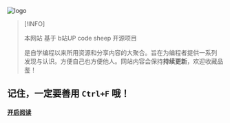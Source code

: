 
![logo](https://cdn.jsdelivr.net/gh/justacoder99/r2coding@master/img/r2coding_logo_cover.7hb2s8l3eqk0.png)

> [!INFO]
>
> 本网站 基于 b站UP code sheep 开源项目
>
> 是自学编程以来所用资源和分享内容的大聚合。旨在为编程者提供一系列 发现与认识。方便自己也方便他人。网站内容会保持**持续更新**，欢迎收藏品鉴！

## 记住，一定要善用 `Ctrl+F` 哦！

#### [**开启阅读**](README.md)